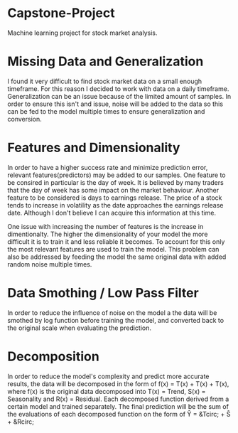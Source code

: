 # Capstone-Project
Machine learning project for stock market analysis.

# Missing Data and Generalization
  
  I found it very difficult to find stock market data on a small enough timeframe. For this reason I decided to work with data on a daily timeframe. Generalization can be an issue because of the limited amount of samples. In order to ensure this isn't and issue, noise will be added to the data so this can be fed to the model multiple times to ensure generalization and conversion. 

# Features and Dimensionality

  In order to have a higher success rate and minimize prediction error, relevant features(predictors) may be added to our samples. One feature to be consired in particular is the day of week. It is believed by many traders that the day of week has some impact on the market behaviour. Another feature to be considered is days to earnings release. The price of a stock tends to increase in volatility as the date approaches the earnings release date. Although I don't believe I can acquire this information at this time.
  
  One issue with increasing the number of features is the increase in dimentionalty. The higher the dimensionality of your model the more difficult it is to train it and less reliable it becomes. To account for this only the most relevant features are used to train the model. This problem can also be addressed by feeding the model the same original data with added random noise multiple times.
  
  # Data Smothing / Low Pass Filter
  
  In order to reduce the influence of noise on the model a the data will be smothed by log function before training the model, and converted back to the original scale when evaluating the prediction. 
    
  # Decomposition
  
  In order to reduce the model's complexity and predict more accurate results, the data will be decomposed in the form of f(x) = T(x) + T(x) + T(x), where f(x) is the original data decomposed into T(x) = Trend, S(x) = Seasonality and R(x) = Residual. Each decomposed function derived from a certain model and trained separately. The final prediction will be the sum of the evaluations of each decomposed function on the form of &Ycirc; = &Tcirc; + &Scirc; + &Rcirc; 
